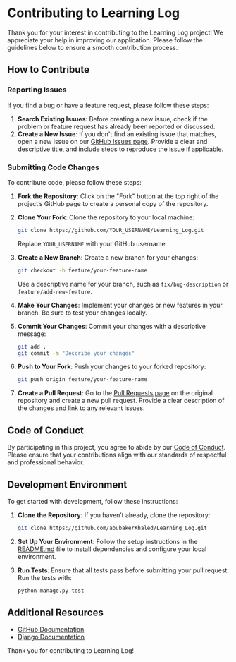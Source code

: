 # Contributing to Learning Log

Thank you for your interest in contributing to the Learning Log project! We appreciate your help in improving our application. Please follow the guidelines below to ensure a smooth contribution process.

## How to Contribute

### Reporting Issues

If you find a bug or have a feature request, please follow these steps:

1. **Search Existing Issues**: Before creating a new issue, check if the problem or feature request has already been reported or discussed.
2. **Create a New Issue**: If you don't find an existing issue that matches, open a new issue on our [GitHub Issues page](https://github.com/abubakerKhaled/Learning_Log/issues). Provide a clear and descriptive title, and include steps to reproduce the issue if applicable.

### Submitting Code Changes

To contribute code, please follow these steps:

1. **Fork the Repository**: Click on the "Fork" button at the top right of the project’s GitHub page to create a personal copy of the repository.

2. **Clone Your Fork**: Clone the repository to your local machine:
    ```bash
    git clone https://github.com/YOUR_USERNAME/Learning_Log.git
    ```
    Replace `YOUR_USERNAME` with your GitHub username.

3. **Create a New Branch**: Create a new branch for your changes:
    ```bash
    git checkout -b feature/your-feature-name
    ```
    Use a descriptive name for your branch, such as `fix/bug-description` or `feature/add-new-feature`.

4. **Make Your Changes**: Implement your changes or new features in your branch. Be sure to test your changes locally.

5. **Commit Your Changes**: Commit your changes with a descriptive message:
    ```bash
    git add .
    git commit -m "Describe your changes"
    ```

6. **Push to Your Fork**: Push your changes to your forked repository:
    ```bash
    git push origin feature/your-feature-name
    ```

7. **Create a Pull Request**: Go to the [Pull Requests page](https://github.com/abubakerKhaled/Learning_Log/pulls) on the original repository and create a new pull request. Provide a clear description of the changes and link to any relevant issues.

## Code of Conduct

By participating in this project, you agree to abide by our [Code of Conduct](https://github.com/abubakerKhaled/Learning_Log/blob/main/CODE_OF_CONDUCT.md). Please ensure that your contributions align with our standards of respectful and professional behavior.

## Development Environment

To get started with development, follow these instructions:

1. **Clone the Repository**: If you haven’t already, clone the repository:
    ```bash
    git clone https://github.com/abubakerKhaled/Learning_Log.git
    ```

2. **Set Up Your Environment**: Follow the setup instructions in the [README.md](README.md) file to install dependencies and configure your local environment.

3. **Run Tests**: Ensure that all tests pass before submitting your pull request. Run the tests with:
    ```bash
    python manage.py test
    ```

## Additional Resources

- [GitHub Documentation](https://docs.github.com/en/github)
- [Django Documentation](https://docs.djangoproject.com/en/stable/)

Thank you for contributing to Learning Log!

